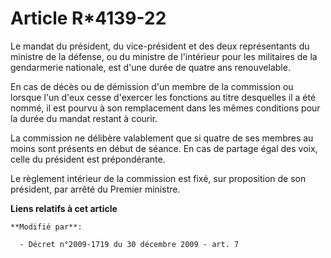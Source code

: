 # Article R*4139-22

Le mandat du président, du vice-président et des deux représentants du   ministre de la défense, ou du ministre de
l'intérieur pour les militaires de la gendarmerie nationale, est d'une durée de quatre ans renouvelable. 

En cas de décès ou de démission d'un membre de la commission ou lorsque l'un d'eux cesse d'exercer les fonctions au titre
desquelles il a été nommé, il est pourvu à son remplacement dans les mêmes conditions pour la durée du mandat restant à
courir. 

La commission ne délibère valablement que si quatre de ses membres au moins sont présents en début de séance. En cas de
partage égal des voix, celle du président est prépondérante. 

Le règlement intérieur de la commission est fixé, sur proposition de son président, par arrêté du Premier ministre.

**Liens relatifs à cet article**

	**Modifié par**:

	  - Décret n°2009-1719 du 30 décembre 2009 - art. 7
